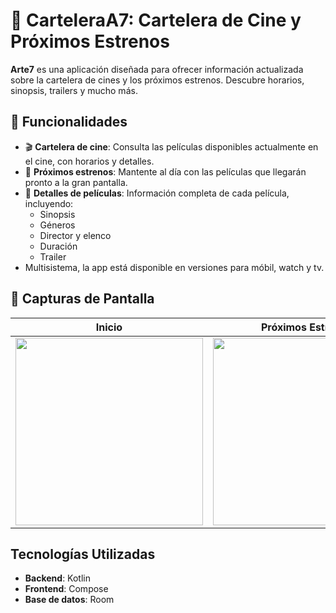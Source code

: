 # 🎥 CarteleraA7: Cartelera de Cine y Próximos Estrenos

**Arte7** es una aplicación diseñada para ofrecer información actualizada sobre la cartelera de cines y los próximos estrenos. Descubre horarios, sinopsis, trailers y mucho más.

## 🚀 Funcionalidades

- 🎬 **Cartelera de cine**: Consulta las películas disponibles actualmente en el cine, con horarios y detalles.
- 📅 **Próximos estrenos**: Mantente al día con las películas que llegarán pronto a la gran pantalla.
- 📝 **Detalles de películas**: Información completa de cada película, incluyendo:
    - Sinopsis
    - Géneros
    - Director y elenco
    - Duración
    - Trailer
- Multisistema, la app está disponible en versiones para móbil, watch y tv.

## 📱 Capturas de Pantalla

| Inicio                          | Próximos Estrenos                     | Detalle de Película                      |
|---------------------------------|---------------------------------------|------------------------------------------|
|<img src="https://github.com/user-attachments/assets/ba713f9d-2faf-4f79-81b3-e99204bebab7" width="300" >|<img src="https://github.com/user-attachments/assets/b3335bed-c5b2-4525-bfae-deb74dc19b3d" width="300">|<img src="https://github.com/user-attachments/assets/d41839d5-1579-4aec-8893-e9d47e1412ad" width="300">|

## Tecnologías Utilizadas

- **Backend**: Kotlin
- **Frontend**: Compose
- **Base de datos**: Room
